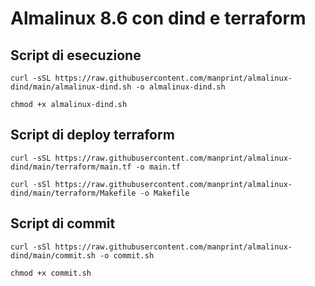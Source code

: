 # Almalinux 8.6 con dind e terraform

## Script di esecuzione

```
curl -sSL https://raw.githubusercontent.com/manprint/almalinux-dind/main/almalinux-dind.sh -o almalinux-dind.sh
```
```
chmod +x almalinux-dind.sh
```

## Script di deploy terraform

```
curl -sSL https://raw.githubusercontent.com/manprint/almalinux-dind/main/terraform/main.tf -o main.tf
```
```
curl -sSl https://raw.githubusercontent.com/manprint/almalinux-dind/main/terraform/Makefile -o Makefile
```

## Script di commit

```
curl -sSl https://raw.githubusercontent.com/manprint/almalinux-dind/main/commit.sh -o commit.sh
```
```
chmod +x commit.sh
```